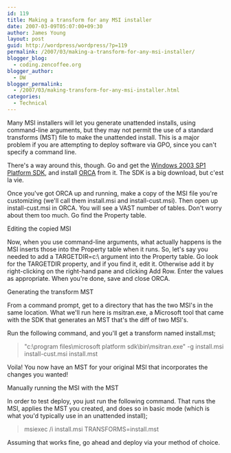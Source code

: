 ```yaml
---
id: 119
title: Making a transform for any MSI installer
date: 2007-03-09T05:07:00+09:30
author: James Young
layout: post
guid: http://wordpress/wordpress/?p=119
permalink: /2007/03/making-a-transform-for-any-msi-installer/
blogger_blog:
  - coding.zencoffee.org
blogger_author:
  - DW
blogger_permalink:
  - /2007/03/making-transform-for-any-msi-installer.html
categories:
  - Technical
---
```

Many MSI installers will let you generate unattended installs, using command-line arguments, but they may not permit the use of a standard transforms (MST) file to make the unattended install. This is a major problem if you are attempting to deploy software via GPO, since you can't specify a command line.

There's a way around this, though. Go and get the [Windows 2003 SP1 Platform SDK](http://www.microsoft.com/downloads/details.aspx?FamilyId=A55B6B43-E24F-4EA3-A93E-40C0EC4F68E5&displaylang=en), and install [ORCA](http://msdn2.microsoft.com/en-us/library/aa370557.aspx) from it. The SDK is a big download, but c'est la vie.

Once you've got ORCA up and running, make a copy of the MSI file you're customizing (we'll call them install.msi and install-cust.msi). Then open up install-cust.msi in ORCA. You will see a VAST number of tables. Don't worry about them too much. Go find the Property table.

Editing the copied MSI

Now, when you use command-line arguments, what actually happens is the MSI inserts those into the Property table when it runs. So, let's say you needed to add a TARGETDIR=c:\ argument into the Property table. Go look for the TARGETDIR property, and if you find it, edit it. Otherwise add it by right-clicking on the right-hand pane and clicking Add Row. Enter the values as appropriate. When you're done, save and close ORCA.

Generating the transform MST

From a command prompt, get to a directory that has the two MSI's in the same location. What we'll run here is msitran.exe, a Microsoft tool that came with the SDK that generates an MST that's the diff of two MSI's.

Run the following command, and you'll get a transform named install.mst;

> "c:\program files\microsoft platform sdk\bin\msitran.exe" -g install.msi install-cust.msi install.mst

Voila! You now have an MST for your original MSI that incorporates the changes you wanted!

Manually running the MSI with the MST

In order to test deploy, you just run the following command. That runs the MSI, applies the MST you created, and does so in basic mode (which is what you'd typically use in an unattended install);

> msiexec /i install.msi TRANSFORMS=install.mst

Assuming that works fine, go ahead and deploy via your method of choice.